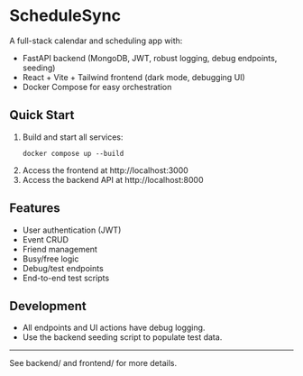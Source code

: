 # ScheduleSync

A full-stack calendar and scheduling app with:
- FastAPI backend (MongoDB, JWT, robust logging, debug endpoints, seeding)
- React + Vite + Tailwind frontend (dark mode, debugging UI)
- Docker Compose for easy orchestration

## Quick Start

1. Build and start all services:
   ```
   docker compose up --build
   ```
2. Access the frontend at http://localhost:3000
3. Access the backend API at http://localhost:8000

## Features
- User authentication (JWT)
- Event CRUD
- Friend management
- Busy/free logic
- Debug/test endpoints
- End-to-end test scripts

## Development
- All endpoints and UI actions have debug logging.
- Use the backend seeding script to populate test data.

---
See backend/ and frontend/ for more details.
